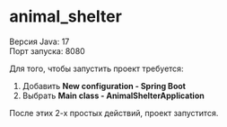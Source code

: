 # animal_shelter

Версия Java: 17  
Порт запуска: 8080


Для того, чтобы запустить проект требуется: 
1. Добавить **New configuration - Spring Boot**
2. Выбрать **Main class - AnimalShelterApplication**

После этих 2-х простых действий, проект запустится. 
